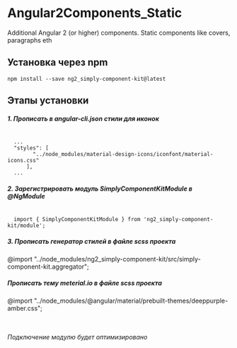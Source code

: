 # Angular2Components_Static
Additional Angular 2 (or higher) components. Static components like covers, paragraphs eth

<h2>Установка через npm</h2>
<code>npm install --save ng2_simply-component-kit@latest</code>

<br/>
<h2>Этапы установки</h2>

<h5>1. Прописать в <i>angular-cli.json</i> стили для иконок</h5>
<code>
  ...
  "styles": [    
        "../node_modules/material-design-icons/iconfont/material-icons.css"
      ],
  ...
</code>

<h5>2. Зарегистрировать модуль <i>SimplyComponentKitModule</i> в <i>@NgModule</i></h5>
<code>
  import { SimplyComponentKitModule } from 'ng2_simply-component-kit/module';
</code>

<h5>3. Прописать генератор стилей в файле scss проекта</h5
<code>@import "../node_modules/ng2_simply-component-kit/src/simply-component-kit.aggregator";</code>

<h5> Прописать тему meterial.io в файле scss проекта</h5
<code>@import "../node_modules/@angular/material/prebuilt-themes/deeppurple-amber.css";</code>

<br/><br/>
<i>Подключение модулю будет оптимизировано</i>

